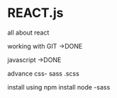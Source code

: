 # REACT.js
all about react


working with GIT ->DONE

javascript ->DONE

advance css- sass .scss

install using npm install node -sass